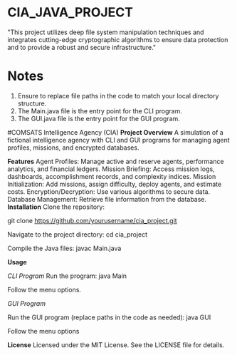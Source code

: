 # CIA_JAVA_PROJECT
"This project utilizes deep file system manipulation techniques and integrates cutting-edge cryptographic algorithms to ensure data protection and to provide a robust and secure infrastructure."
# Notes
1. Ensure to replace file paths in the code to match your local directory structure.
2. The Main.java file is the entry point for the CLI program.
3. The GUI.java file is the entry point for the GUI program.

#COMSATS Intelligence Agency (CIA)
**Project Overview**
A simulation of a fictional intelligence agency with CLI and GUI programs for managing agent profiles, missions, and encrypted databases.

**Features**
Agent Profiles: Manage active and reserve agents, performance analytics, and financial ledgers.
Mission Briefing: Access mission logs, dashboards, accomplishment records, and complexity indices.
Mission Initialization: Add missions, assign difficulty, deploy agents, and estimate costs.
Encryption/Decryption: Use various algorithms to secure data.
Database Management: Retrieve file information from the database.
**Installation**
Clone the repository:

git clone https://github.com/yourusername/cia_project.git

Navigate to the project directory:
cd cia_project

Compile the Java files:
javac Main.java

**Usage**

_CLI Program_
Run the program:
java Main

Follow the menu options.

_GUI Program_

Run the GUI program (replace paths in the code as needed):
java GUI

Follow the menu options


**License**
Licensed under the MIT License. See the LICENSE file for details.

